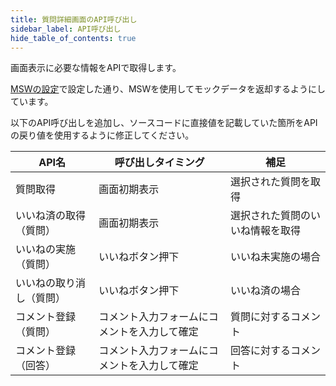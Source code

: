```yaml
---
title: 質問詳細画面のAPI呼び出し
sidebar_label: API呼び出し
hide_table_of_contents: true
---
```


画面表示に必要な情報をAPIで取得します。

[MSWの設定](/react-native/learn/qa-app/app-project-desc#msw%E3%81%AE%E8%A8%AD%E5%AE%9A)で設定した通り、MSWを使用してモックデータを返却するようにしています。

以下のAPI呼び出しを追加し、ソースコードに直接値を記載していた箇所をAPIの戻り値を使用するように修正してください。

| API名 | 呼び出しタイミング | 補足 |
|--|--|--|
| 質問取得 | 画面初期表示 | 選択された質問を取得 |
| いいね済の取得（質問） | 画面初期表示 | 選択された質問のいいね情報を取得 |
| いいねの実施（質問） | いいねボタン押下 | いいね未実施の場合 |
| いいねの取り消し（質問） | いいねボタン押下 | いいね済の場合 |
| コメント登録（質問） | コメント入力フォームにコメントを入力して確定 | 質問に対するコメント |
| コメント登録（回答） | コメント入力フォームにコメントを入力して確定 | 回答に対するコメント |
